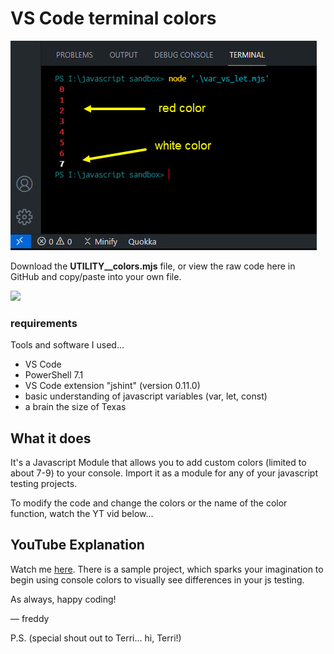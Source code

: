 # VS Code terminal colors

<img src="img/sample.jpg">

Download the **UTILITY__colors.mjs** file, or view the raw code here in GitHub and copy/paste into your own file.

<img src="img/where-to-download.gif">

### requirements
Tools and software I used...

* VS Code
* PowerShell 7.1
* VS Code extension "jshint" (version 0.11.0)
* basic understanding of javascript variables (var, let, const)
* a brain the size of Texas

## What it does
It's a Javascript Module that allows you to add custom colors (limited to about 7-9) to your console. Import it as a module for any of your javascript testing projects.

To modify the code and change the colors or the name of the color function, watch the YT vid below...

## YouTube Explanation

Watch me <a href="https://youtu.be/xld2WO09wRk" target="_blank">here</a>. There is a sample project, which sparks your imagination to begin using console colors to visually see differences in your js testing.

As always, happy coding!

— freddy

P.S. (special shout out to Terri... hi, Terri!)
